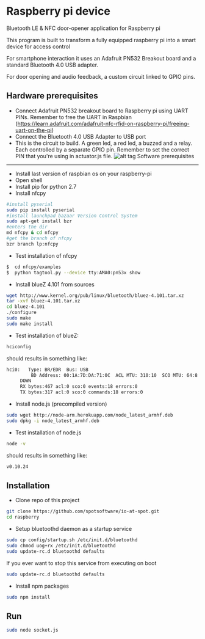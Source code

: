 Raspberry pi device
=================

Bluetooth LE & NFC door-opener application for Raspberry pi

This program is built to transform a fully equipped raspberry pi into a smart device for access control 

For smartphone interaction it uses an Adafruit PN532 Breakout board and a standard Bluetooth 4.0 USB adapter.

For door opening and audio feedback, a custom circuit linked to GPIO pins.

Hardware prerequisites
--------------
* Connect Adafruit PN532 breakout board to Raspberry pi using UART PINs. Remember to free the UART in Raspbian (https://learn.adafruit.com/adafruit-nfc-rfid-on-raspberry-pi/freeing-uart-on-the-pi) 
* Connect the Bluetooth 4.0 USB Adapter to USB port
* This is the circuit to build. A green led, a red led, a buzzed and a relay. Each controlled by a separate GPIO pin. Remember to set the correct PIN that you're using in actuator.js file.
![alt tag](http://s4.postimg.org/q1j6rz67x/proto_circuit.jpg)
Software prerequisites
--------------

* Install last version of raspbian os on your raspberry-pi
* Open shell
* Install pip for python 2.7
* Install nfcpy 
```sh
#install pyserial
sudo pip install pyserial
#install launchpad bazaar Version Control System
sudo apt-get install bzr
#enters the dir
md nfcpy & cd nfcpy
#get the branch of nfcpy
bzr branch lp:nfcpy
```
* Test installation of nfcpy
```sh
$  cd nfcpy/examples
$  python tagtool.py --device tty:AMA0:pn53x show
```
* Install blueZ 4.101 from sources
```sh
wget http://www.kernel.org/pub/linux/bluetooth/bluez-4.101.tar.xz
tar -xvf bluez-4.101.tar.xz
cd bluez-4.101
./configure 
sudo make
sudo make install
```

* Test installation of blueZ:
```sh
hciconfig 
```
should results in something like:
```sh
hci0:   Type: BR/EDR  Bus: USB
         BD Address: 00:1A:7D:DA:71:0C  ACL MTU: 310:10  SCO MTU: 64:8
     DOWN 
     RX bytes:467 acl:0 sco:0 events:18 errors:0
     TX bytes:317 acl:0 sco:0 commands:18 errors:0 
```

* Install node.js (precompiled version)
```sh
sudo wget http://node-arm.herokuapp.com/node_latest_armhf.deb
sudo dpkg -i node_latest_armhf.deb
```

* Test installation of node.js
```sh
node -v 
```
should results in something like:
```sh
v0.10.24
```

Installation
------------

* Clone repo of this project
```sh
git clone https://github.com/spotsoftware/io-at-spot.git
cd raspberry
```

* Setup bluetoothd daemon as a startup service
```sh
sudo cp config/startup.sh /etc/init.d/bluetoothd
sudo chmod uog+rx /etc/init.d/bluetoothd
sudo update-rc.d bluetoothd defaults
```
If you ever want to stop this service from executing on boot
```sh
sudo update-rc.d bluetoothd defaults
```

* Install npm packages
```sh
sudo npm install
```

Run
---

```sh
sudo node socket.js
```

